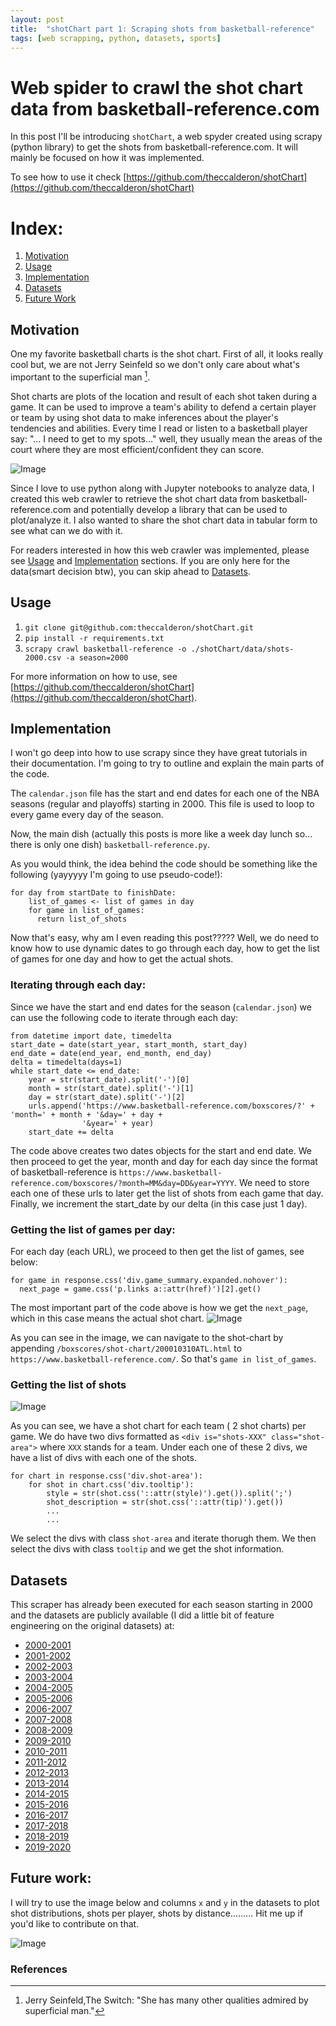 ```yaml
---
layout: post
title:  "shotChart part 1: Scraping shots from basketball-reference"
tags: [web scrapping, python, datasets, sports]
---
```


# Web spider to crawl the shot chart data from basketball-reference.com

In this post I'll be introducing `shotChart`, a web spyder created using scrapy (python library) to get the shots from basketball-reference.com. It will mainly be focused on how it was implemented.

To see how to use it check [https://github.com/theccalderon/shotChart](https://github.com/theccalderon/shotChart)

# Index:
1. [Motivation](#motivation)
2. [Usage](#usage)
3. [Implementation](#implementation)
4. [Datasets](#datasets)
5. [Future Work](#futurework)

## Motivation<a name="motivation"></a>

One my favorite basketball charts is the shot chart. First of all, it looks really cool but, we are not Jerry Seinfeld so we don't only care about what's important to the superficial man [^fn].
 
Shot charts are plots of the location and result of each shot taken during a game. It can be used to improve a team's ability to defend a certain player or team by using shot data to make inferences about the player's tendencies and abilities. Every time I read or listen to a basketball player say: "... I need to get to my spots..." well, they usually mean the areas of the court where they are most efficient/confident they can score. 

![Image](/assets/shai-shot-chart.png)


Since I love to use python along with Jupyter notebooks to analyze data, I created this web crawler to retrieve the shot chart data from basketball-reference.com and potentially develop a library that can be used to plot/analyze it. I also wanted to share the shot chart data in tabular form to see what can we do with it.

For readers interested in how this web crawler was implemented, please see [Usage](#usage) and [Implementation](#implementation) sections. If you are only here for the data(smart decision btw), you can skip ahead to [Datasets](#datasets).

## Usage<a name="usage"></a>

1. `git clone git@github.com:theccalderon/shotChart.git`
2. `pip install -r requirements.txt`
3. `scrapy crawl basketball-reference -o ./shotChart/data/shots-2000.csv -a season=2000`

For more information on how to use, see [https://github.com/theccalderon/shotChart](https://github.com/theccalderon/shotChart).

## Implementation<a name="implementation"></a>

I won't go deep into how to use scrapy since they have great tutorials in their documentation. I'm going to try to outline and explain the main parts of the code.

The `calendar.json` file has the start and end dates for each one of the NBA seasons (regular and playoffs) starting in 2000. This file is used to loop to every game every day of the season. 

Now, the main dish (actually this posts is more like a week day lunch so... there is only one dish) `basketball-reference.py`. 

As you would think, the idea behind the code should be something like the following (yayyyyy I'm going to use pseudo-code!):
```
for day from startDate to finishDate:
    list_of_games <- list of games in day
    for game in list_of_games:
      return list_of_shots
```
Now that's easy, why am I even reading this post????? Well, we do need to know how to use dynamic dates to go through each day, how to get the list of games for one day and how to get the actual shots. 

### Iterating through each day:

Since we have the start and end dates for the season (`calendar.json`) we can use the following code to iterate through each day:
```
from datetime import date, timedelta
start_date = date(start_year, start_month, start_day)
end_date = date(end_year, end_month, end_day)
delta = timedelta(days=1)
while start_date <= end_date:
    year = str(start_date).split('-')[0]
    month = str(start_date).split('-')[1]
    day = str(start_date).split('-')[2]
    urls.append('https://www.basketball-reference.com/boxscores/?' + 'month=' + month + '&day=' + day +
                '&year=' + year)
    start_date += delta

```

The code above creates two dates objects for the start and end date. We then proceed to get the year, month and day for each day since the format of basketball-reference is `https://www.basketball-reference.com/boxscores/?month=MM&day=DD&year=YYYY`. We need to store each one of these urls to later get the list of shots from each game that day. Finally, we increment the start_date by our delta (in this case just 1 day).

### Getting the list of games per day:

For each day (each URL), we proceed to then get the list of games, see below:
```
for game in response.css('div.game_summary.expanded.nohover'):
  next_page = game.css('p.links a::attr(href)')[2].get()
```
The most important part of the code above is how we get the `next_page`, which in this case means the actual shot chart. ![Image](/assets/shot-chart.png)

As you can see in the image, we can navigate to the shot-chart by appending `/boxscores/shot-chart/200010310ATL.html` to `https://www.basketball-reference.com/`. So that's `game in list_of_games`.

### Getting the list of shots
![Image](/assets/shot.png)

As you can see, we have a shot chart for each team ( 2 shot charts) per game. We do have two divs formatted as `<div is="shots-XXX" class="shot-area">` where `XXX` stands for a team. Under each one of these 2 divs, we have a list of divs with each one of the shots.

```
for chart in response.css('div.shot-area'):
    for shot in chart.css('div.tooltip'):
        style = str(shot.css('::attr(style)').get()).split(';')
        shot_description = str(shot.css('::attr(tip)').get())
        ...
        ...
```

We select the divs with class `shot-area` and iterate thorugh them. We then select the divs with class `tooltip` and we get the shot information.

## Datasets<a name="datasets"></a>

This scraper has already been executed for each season starting in 2000 and the datasets are publicly available (I did a little bit of feature engineering on the original datasets) at:
* [2000-2001](https://nba-shot-charts.s3.amazonaws.com/shots-2000.tgz)
* [2001-2002](https://nba-shot-charts.s3.amazonaws.com/shots-2001.tgz)
* [2002-2003](https://nba-shot-charts.s3.amazonaws.com/shots-2002.tgz)
* [2003-2004](https://nba-shot-charts.s3.amazonaws.com/shots-2003.tgz)
* [2004-2005](https://nba-shot-charts.s3.amazonaws.com/shots-2004.tgz)
* [2005-2006](https://nba-shot-charts.s3.amazonaws.com/shots-2005.tgz)
* [2006-2007](https://nba-shot-charts.s3.amazonaws.com/shots-2006.tgz)
* [2007-2008](https://nba-shot-charts.s3.amazonaws.com/shots-2007.tgz)
* [2008-2009](https://nba-shot-charts.s3.amazonaws.com/shots-2008.tgz)
* [2009-2010](https://nba-shot-charts.s3.amazonaws.com/shots-2009.tgz)
* [2010-2011](https://nba-shot-charts.s3.amazonaws.com/shots-2010.tgz)
* [2011-2012](https://nba-shot-charts.s3.amazonaws.com/shots-2011.tgz)
* [2012-2013](https://nba-shot-charts.s3.amazonaws.com/shots-2012.tgz)
* [2013-2014](https://nba-shot-charts.s3.amazonaws.com/shots-2013.tgz)
* [2014-2015](https://nba-shot-charts.s3.amazonaws.com/shots-2014.tgz)
* [2015-2016](https://nba-shot-charts.s3.amazonaws.com/shots-2015.tgz)
* [2016-2017](https://nba-shot-charts.s3.amazonaws.com/shots-2016.tgz)
* [2017-2018](https://nba-shot-charts.s3.amazonaws.com/shots-2017.tgz)
* [2018-2019](https://nba-shot-charts.s3.amazonaws.com/shots-2018.tgz)
* [2019-2020](https://nba-shot-charts.s3.amazonaws.com/shots-2019.tgz)

## Future work<a name="futurework"></a>:

I will try to use the image below and columns `x` and `y` in the datasets to plot shot distributions, shots per player, shots by distance......... Hit me up if you'd like to contribute on that.

![Image](http://d2p3bygnnzw9w3.cloudfront.net/req/1/images/bbr/nbahalfcourt.png)


### References
[^fn]: Jerry Seinfeld,The Switch: "She has many other qualities admired by superficial man."